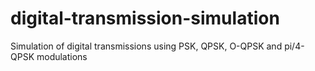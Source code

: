 # digital-transmission-simulation
Simulation of digital transmissions using PSK, QPSK, O-QPSK and pi/4-QPSK modulations
